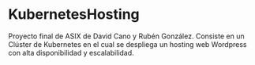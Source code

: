 # KubernetesHosting
Proyecto final de ASIX de David Cano y Rubén González. Consiste en un Clúster de Kubernetes en el cual se despliega un hosting web Wordpress con alta disponibilidad y escalabilidad.
